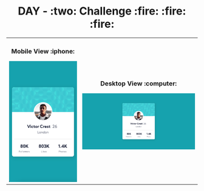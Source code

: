 <h1 align="center"> DAY - :two: Challenge :fire: :fire: :fire:</h1>

<table>
  <tr>
    <td><h3 align="center">Mobile View :iphone:</h3><img width="100%" src="screenshots/mobile_view.png" alt="mobile-view"></td>
    <td><h3 align="center">Desktop View :computer:</h3><img src="screenshots/desktop_view.png" alt="desktop-view"></td>
  </tr>
</table>
